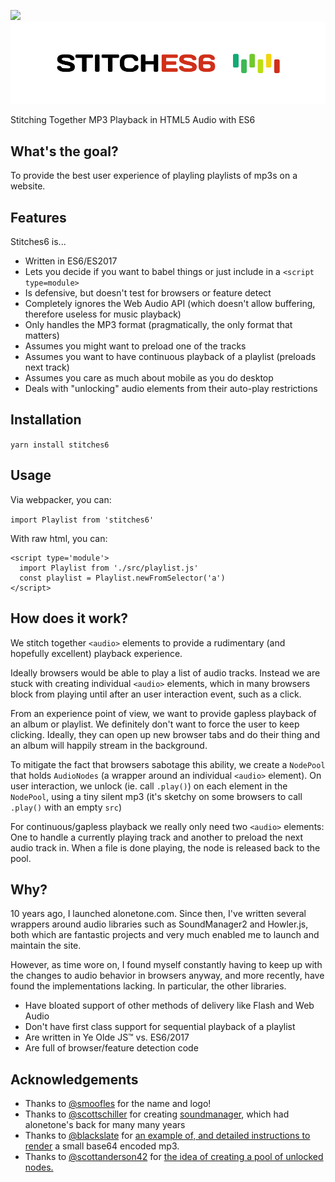![](https://travis-ci.com/sudara/stitches6.svg?branch=master)
![stitches6](logo.svg)

Stitching Together MP3 Playback in HTML5 Audio with ES6

## What's the goal?

To provide the best user experience of playling playlists of mp3s on a website.

## Features

Stitches6 is...

* Written in ES6/ES2017
* Lets you decide if you want to babel things or just include in a `<script type=module>`
* Is defensive, but doesn't test for browsers or feature detect
* Completely ignores the Web Audio API (which doesn't allow buffering, therefore useless for music playback)
* Only handles the MP3 format (pragmatically, the only format that matters)
* Assumes you might want to preload one of the tracks
* Assumes you want to have continuous playback of a playlist (preloads next track)
* Assumes you care as much about mobile as you do desktop
* Deals with "unlocking" audio elements from their auto-play restrictions

## Installation

`yarn install stitches6`

## Usage

Via webpacker, you can:

`
import Playlist from 'stitches6'
`

With raw html, you can:

```
<script type='module'>
  import Playlist from './src/playlist.js'
  const playlist = Playlist.newFromSelector('a')
</script>
```

## How does it work?

We stitch together `<audio>` elements to provide a rudimentary (and hopefully excellent) playback experience.

Ideally browsers would be able to play a list of audio tracks. Instead we are stuck with creating individual `<audio>` elements, which in many browsers block from playing until after an user interaction event, such as a click.

From an experience point of view, we want to provide gapless playback of an album or playlist. We definitely don't want to force the user to keep clicking. Ideally, they can open up new browser tabs and do their thing and an album will happily stream in the background.

To mitigate the fact that browsers sabotage this ability, we create a `NodePool` that holds `AudioNodes` (a wrapper around an individual `<audio>` element). On user interaction, we unlock (ie. call `.play()`) on each element in the `NodePool`, using a tiny silent mp3 (it's sketchy on some browsers to call `.play()` with an empty `src`)

For continuous/gapless playback we really only need two `<audio>` elements: One to handle a currently playing track and another to preload the next audio track in. When a file is done playing, the node is released back to the pool.

## Why?

10 years ago, I launched alonetone.com. Since then, I've written several wrappers around audio libraries such as SoundManager2 and Howler.js, both which are fantastic projects and very much enabled me to launch and maintain the site.

However, as time wore on, I found myself constantly having to keep up with the changes to audio behavior in browsers anyway, and more recently, have found the implementations lacking. In particular, the other libraries.

* Have bloated support of other methods of delivery like Flash and Web Audio
* Don't have first class support for sequential playback of a playlist
* Are written in Ye Olde JS™ vs. ES6/2017
* Are full of browser/feature detection code


## Acknowledgements

* Thanks to [@smoofles](https://twitter.com/smoofles) for the name and logo!
* Thanks to [@scottschiller](https://github.com/scottshiller) for creating [soundmanager](http://www.schillmania.com/projects/soundmanager2/), which had alonetone's back for many many years
* Thanks to [@blackslate](https://github.com/blackslate) for [an example of, and detailed instructions to render](https://gist.github.com/wittnl/8a1a0168b94f3b6abfaa) a small base64 encoded mp3.
* Thanks to [@scottanderson42](https://github.com/scottanderson42) for [the idea of creating a pool of unlocked nodes.](https://github.com/goldfire/howler.js/pull/1008)
